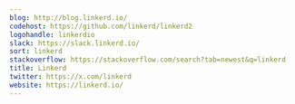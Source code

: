 ```yaml
---
blog: http://blog.linkerd.io/
codehost: https://github.com/linkerd/linkerd2
logohandle: linkerdio
slack: https://slack.linkerd.io/
sort: linkerd
stackoverflow: https://stackoverflow.com/search?tab=newest&q=linkerd
title: Linkerd
twitter: https://x.com/linkerd
website: https://linkerd.io/
---
```

